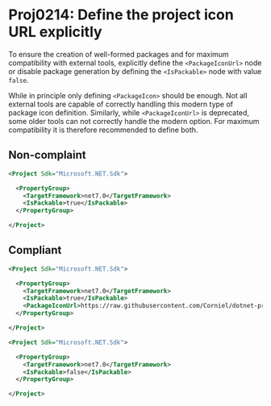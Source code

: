 # Proj0214: Define the project icon URL explicitly
To ensure the creation of well-formed packages
and for maximum compatibility with external tools,
explicitly define the `<PackageIconUrl>` node or
disable package generation by defining the
`<IsPackable>` node with value `false`.

While in principle only defining `<PackageIcon>`
should be enough. Not all external tools are capable
of correctly handling this modern type of package icon
definition. Similarly, while `<PackageIconUrl>` is
deprecated, some older tools can not correctly handle
the modern option. For maximum compatibility it is
therefore recommended to define both.

## Non-complaint
``` XML
<Project Sdk="Microsoft.NET.Sdk">

  <PropertyGroup>
    <TargetFramework>net7.0</TargetFramework>
    <IsPackable>true</IsPackable>
  </PropertyGroup>

</Project>
```

## Compliant
``` XML
<Project Sdk="Microsoft.NET.Sdk">

  <PropertyGroup>
    <TargetFramework>net7.0</TargetFramework>
    <IsPackable>true</IsPackable>
    <PackageIconUrl>https://raw.githubusercontent.com/Corniel/dotnet-project-file-analyzers/main/design/logo_128x128.png</PackageIconUrl>
  </PropertyGroup>

</Project>
```

``` XML
<Project Sdk="Microsoft.NET.Sdk">

  <PropertyGroup>
    <TargetFramework>net7.0</TargetFramework>
    <IsPackable>false</IsPackable>
  </PropertyGroup>

</Project>
```
